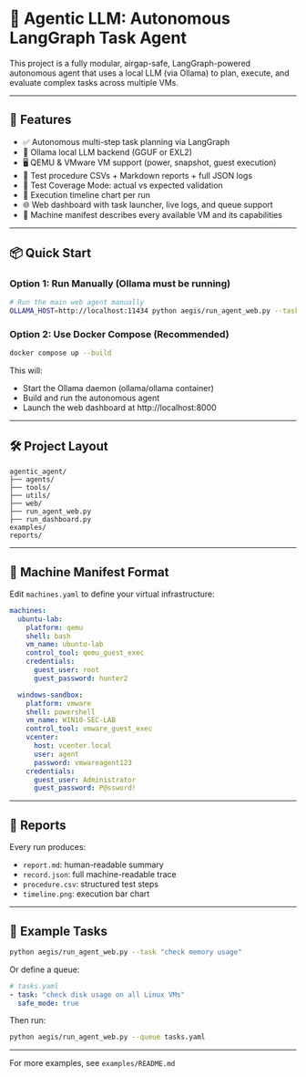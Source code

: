 # 🧠 Agentic LLM: Autonomous LangGraph Task Agent

This project is a fully modular, airgap-safe, LangGraph-powered autonomous agent that uses a local LLM (via Ollama) to plan, execute, and evaluate complex tasks across multiple VMs.

---

## 🚀 Features

- ✅ Autonomous multi-step task planning via LangGraph
- 🧠 Ollama local LLM backend (GGUF or EXL2)
- 🖥️ QEMU & VMware VM support (power, snapshot, guest execution)
- 📄 Test procedure CSVs + Markdown reports + full JSON logs
- 🧪 Test Coverage Mode: actual vs expected validation
- 🔁 Execution timeline chart per run
- 🌐 Web dashboard with task launcher, live logs, and queue support
- 📂 Machine manifest describes every available VM and its capabilities

---

## 📦 Quick Start

### Option 1: Run Manually (Ollama must be running)

```bash
# Run the main web agent manually
OLLAMA_HOST=http://localhost:11434 python aegis/run_agent_web.py --task "check disk usage"
```

### Option 2: Use Docker Compose (Recommended)

```bash
docker compose up --build
```

This will:
- Start the Ollama daemon (ollama/ollama container)
- Build and run the autonomous agent
- Launch the web dashboard at http://localhost:8000

---

## 🛠️ Project Layout

```
agentic_agent/
├── agents/
├── tools/
├── utils/
├── web/
├── run_agent_web.py
├── run_dashboard.py
examples/
reports/
```

---

## 🧰 Machine Manifest Format

Edit `machines.yaml` to define your virtual infrastructure:

```yaml
machines:
  ubuntu-lab:
    platform: qemu
    shell: bash
    vm_name: ubuntu-lab
    control_tool: qemu_guest_exec
    credentials:
      guest_user: root
      guest_password: hunter2

  windows-sandbox:
    platform: vmware
    shell: powershell
    vm_name: WIN10-SEC-LAB
    control_tool: vmware_guest_exec
    vcenter:
      host: vcenter.local
      user: agent
      password: vmwareagent123
    credentials:
      guest_user: Administrator
      guest_password: P@ssword!
```

---

## 🧪 Reports

Every run produces:
- `report.md`: human-readable summary
- `record.json`: full machine-readable trace
- `procedure.csv`: structured test steps
- `timeline.png`: execution bar chart

---

## 🧳 Example Tasks

```bash
python aegis/run_agent_web.py --task "check memory usage"
```

Or define a queue:

```yaml
# tasks.yaml
- task: "check disk usage on all Linux VMs"
  safe_mode: true
```

Then run:

```bash
python aegis/run_agent_web.py --queue tasks.yaml
```

---

For more examples, see `examples/README.md`

